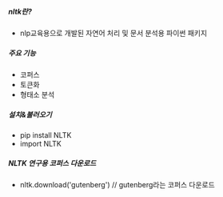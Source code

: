 ##### nltk란?
- nlp교육용으로 개발된 자연어 처리 및 문서 분석용 파이썬 패키지

##### 주요 기능
- 코퍼스
- 토큰화
- 형태소 분석

##### 설치&불러오기
- pip install NLTK
- import NLTK

##### NLTK 연구용 코퍼스 다운로드
- nltk.download('gutenberg')  // gutenberg라는 코퍼스 다운로드